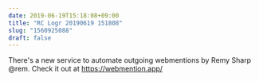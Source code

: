 ```yaml
---
date: 2019-06-19T15:18:08+09:00
title: "RC Logr 20190619 151808"
slug: "1560925088"
draft: false
---
```


There's a new service to automate outgoing webmentions by Remy Sharp @rem. Check it out at https://webmention.app/
